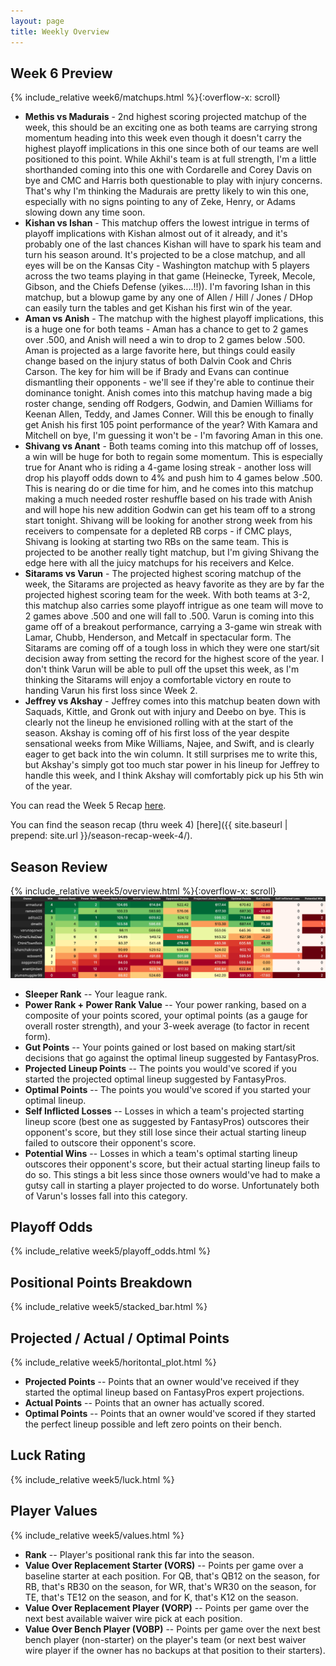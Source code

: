 ```yaml
---
layout: page
title: Weekly Overview
---
```


## Week 6 Preview
{% include_relative week6/matchups.html %}{:overflow-x: scroll}

* **Methis vs Madurais** - 2nd highest scoring projected matchup of the week, this should be an exciting one as both teams are carrying strong momentum heading into this week even though it doesn't carry the highest playoff implications in this one since both of our teams are well positioned to this point. While Akhil's team is at full strength, I'm a little shorthanded coming into this one with Cordarelle and Corey Davis on bye and CMC and Harris both questionable to play with injury concerns. That's why I'm thinking the Madurais are pretty likely to win this one, especially with no signs pointing to any of Zeke, Henry, or Adams slowing down any time soon. 
* **Kishan vs Ishan** - This matchup offers the lowest intrigue in terms of playoff implications with Kishan almost out of it already, and it's probably one of the last chances Kishan will have to spark his team and turn his season around. It's projected to be a close matchup, and all eyes will be on the Kansas City - Washington matchup with 5 players across the two teams playing in that game (Heinecke, Tyreek, Mecole, Gibson, and the Chiefs Defense (yikes....!!)). I'm favoring Ishan in this matchup, but a blowup game by any one of Allen / Hill / Jones / DHop can easily turn the tables and get Kishan his first win of the year. 
* **Aman vs Anish** - The matchup with the highest playoff implications, this is a huge one for both teams - Aman has a chance to get to 2 games over .500, and Anish will need a win to drop to 2 games below .500. Aman is projected as a large favorite here, but things could easily change based on the injury status of both Dalvin Cook and Chris Carson. The key for him will be if Brady and Evans can continue dismantling their opponents - we'll see if they're able to continue their dominance tonight. Anish comes into this matchup having made a big roster change, sending off Rodgers, Godwin, and Damien Williams for Keenan Allen, Teddy, and James Conner. Will this be enough to finally get Anish his first 105 point performance of the year? With Kamara and Mitchell on bye, I'm guessing it won't be - I'm favoring Aman in this one.
* **Shivang vs Anant** - Both teams coming into this matchup off of losses, a win will be huge for both to regain some momentum. This is especially true for Anant who is riding a 4-game losing streak - another loss will drop his playoff odds down to 4% and push him to 4 games below .500. This is nearing do or die time for him, and he comes into this matchup making a much needed roster reshuffle based on his trade with Anish and will hope his new addition Godwin can get his team off to a strong start tonight. Shivang will be looking for another strong week from his receivers to compensate for a depleted RB corps - if CMC plays, Shivang is looking at starting two RBs on the same team. This is projected to be another really tight matchup, but I'm giving Shivang the edge here with all the juicy matchups for his receivers and Kelce.
* **Sitarams vs Varun** - The projected highest scoring matchup of the week, the Sitarams are projected as heavy favorite as they are by far the projected highest scoring team for the week. With both teams at 3-2, this matchup also carries some playoff intrigue as one team will move to 2 games above .500 and one will fall to .500. Varun is coming into this game off of a breakout performance, carrying a 3-game win streak with Lamar, Chubb, Henderson, and Metcalf in spectacular form. The Sitarams are coming off of a tough loss in which they were one start/sit decision away from setting the record for the highest score of the year. I don't think Varun will be able to pull off the upset this week, as I'm thinking the Sitarams will enjoy a comfortable victory en route to handing Varun his first loss since Week 2.
* **Jeffrey vs Akshay** - Jeffrey comes into this matchup beaten down with Saquads, Kittle, and Gronk out with injury and Deebo on bye. This is clearly not the lineup he envisioned rolling with at the start of the season. Akshay is coming off of his first loss of the year despite sensational weeks from Mike Williams, Najee, and Swift, and is clearly eager to get back into the win column. It still surprises me to write this, but Akshay's simply got too much star power in his lineup for Jeffrey to handle this week, and I think Akshay will comfortably pick up his 5th win of the year.

You can read the Week 5 Recap [here](https://houserealest.substack.com/p/week-5-recap?justPublished=true). 

You can find the season recap (thru week 4) [here]({{ site.baseurl | prepend: site.url }}/season-recap-week-4/).

## Season Review
{% include_relative week5/overview.html %}{:overflow-x: scroll}
 ![Week Overview](/week5/week5.png)
* **Sleeper Rank** -- Your league rank.
* **Power Rank + Power Rank Value** -- Your power ranking, based on a composite of your points scored, your optimal points (as a gauge for overall roster strength), and your 3-week average (to factor in recent form). 
* **Gut Points** -- Your points gained or lost based on making start/sit decisions that go against the optimal lineup suggested by FantasyPros. 
* **Projected Lineup Points** -- The points you would've scored if you started the projected optimal lineup suggested by FantasyPros.
* **Optimal Points** -- The points you would've scored if you started your optimal lineup.
* **Self Inflicted Losses** -- Losses in which a team's projected starting lineup score (best one as suggested by FantasyPros) outscores their opponent's score, but they still lose since their actual starting lineup failed to outscore their opponent's score.
* **Potential Wins** -- Losses in which a team's optimal starting lineup outscores their opponent's score, but their actual starting lineup fails to do so. This stings a bit less since those owners would've had to make a gutsy call in starting a player projected to do worse. Unfortunately both of Varun's losses fall into this category. 

## Playoff Odds
{% include_relative week5/playoff_odds.html %}

## Positional Points Breakdown
{% include_relative week5/stacked_bar.html %}

## Projected / Actual / Optimal Points
{% include_relative week5/horitontal_plot.html %}
* **Projected Points** -- Points that an owner would've received if they started the optimal lineup based on FantasyPros expert projections. 
* **Actual Points** -- Points that an owner has actually scored. 
* **Optimal Points** -- Points that an owner would've scored if they started the perfect lineup possible and left zero points on their bench. 

## Luck Rating
{% include_relative week5/luck.html %}

## Player Values
{% include_relative week5/values.html %}
* **Rank** -- Player's positional rank this far into the season.
* **Value Over Replacement Starter (VORS)** -- Points per game over a baseline starter at each position. For QB, that's QB12 on the season, for RB, that's RB30 on the season, for WR, that's WR30 on the season, for TE, that's TE12 on the season, and for K, that's K12 on the season.
* **Value Over Replacement Player (VORP)** -- Points per game over the next best available waiver wire pick at each position. 
* **Value Over Bench Player (VOBP)** -- Points per game over the next best bench player (non-starter) on the player's team (or next best waiver wire player if the owner has no backups at that position to their starters). 
